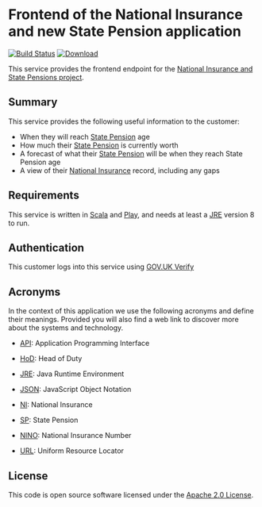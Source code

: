 Frontend of the National Insurance and new State Pension application
====================================================================

[![Build Status](https://travis-ci.org/hmrc/nisp-frontend.svg?branch=master)](https://travis-ci.org/hmrc/nisp-frontend) [ ![Download](https://api.bintray.com/packages/hmrc/releases/nisp-frontend/images/download.svg) ](https://bintray.com/hmrc/releases/nisp-frontend/_latestVersion)

This service provides the frontend endpoint for the [National Insurance and State Pensions project](https://github.com/hmrc/nisp).

Summary
-----------

This service provides the following useful information to the customer:

* When they will reach [State Pension] age
* How much their [State Pension] is currently worth
* A forecast of what their [State Pension] will be when they reach State Pension age
* A view of their [National Insurance] record, including any gaps

Requirements
------------

This service is written in [Scala](http://www.scala-lang.org/) and [Play](http://playframework.com/), and needs at least a [JRE] version 8 to run.


Authentication
------------

This customer logs into this service using [GOV.UK Verify](https://www.gov.uk/government/publications/introducing-govuk-verify/introducing-govuk-verify)


Acronyms
---

In the context of this application we use the following acronyms and define their
meanings. Provided you will also find a web link to discover more about the systems
and technology.

* [API]: Application Programming Interface

* [HoD]: Head of Duty

* [JRE]: Java Runtime Environment

* [JSON]: JavaScript Object Notation

* [NI]: National Insurance

* [SP]: State Pension

* [NINO]: National Insurance Number

* [URL]: Uniform Resource Locator

License
---

This code is open source software licensed under the [Apache 2.0 License]("http://www.apache.org/licenses/LICENSE-2.0.html").

[NPS]: http://www.publications.parliament.uk/pa/cm201012/cmselect/cmtreasy/731/73107.htm
[HoD]: http://webarchive.nationalarchives.gov.uk/+/http://www.hmrc.gov.uk/manuals/sam/samglossary/samgloss249.htm
[NINO]: http://www.hmrc.gov.uk/manuals/nimmanual/nim39110.htm
[NI]: https://www.gov.uk/national-insurance/overview
[National Insurance]: https://www.gov.uk/national-insurance/overview
[JRE]: http://www.oracle.com/technetwork/java/javase/overview/index.html
[API]: https://en.wikipedia.org/wiki/Application_programming_interface
[URL]: https://en.wikipedia.org/wiki/Uniform_Resource_Locator
[State Pension]: https://www.gov.uk/new-state-pension/overview
[SP]: https://www.gov.uk/new-state-pension/overview
[JSON]: http://json.org/

